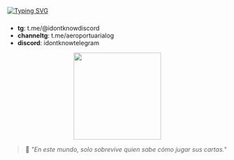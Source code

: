 [![Typing SVG](https://readme-typing-svg.demolab.com?font=Fira+Code&weight=600&pause=1000&color=F70000&center=true&vCenter=true&width=435&lines=22+SON+LOS+REBELDES;t.me%2Faeroportuarialog)](https://git.io/typing-svg)
### 
- **tg**: t.me/@idontknowdiscord 
- **channeltg**: t.me/aeroportuarialog
- **discord**: idontknowtelegram 

<div align=center>
        <img src="https://i.pinimg.com/736x/f7/34/78/f73478cadc8df7234918c748a88eb1e3.jpg" alt="" height="200">
    </div>
<div align=center>


> 💬 _"En este mundo, solo sobrevive quien sabe cómo jugar sus cartas."_  
